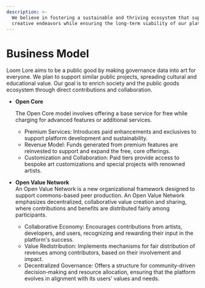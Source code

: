 ```yaml
---
description: >-
  We believe in fostering a sustainable and thriving ecosystem that supports
  creative endeavors while ensuring the long-term viability of our platform.
---
```


# Business Model

Loom Lore aims to be a public good by making governance data into art for everyone. We plan to support similar public projects, spreading cultural and educational value. Our goal is to enrich society and the public goods ecosystem through direct contributions and collaboration.

*   **Open Core**

    The Open Core model involves offering a base service for free while charging for advanced features or additional services.

    * Premium Services: Introduces paid enhancements and exclusives to support platform development and sustainability.
    * Revenue Model: Funds generated from premium features are reinvested to support and expand the free, core offerings.
    * Customization and Collaboration: Paid tiers provide access to bespoke art customizations and special projects with renowned artists.
* **Open Value Network**\
  An Open Value Network is a new organizational framework designed to support commons-based peer production. An Open Value Network emphasizes decentralized, collaborative value creation and sharing, where contributions and benefits are distributed fairly among participants.
  * Collaborative Economy: Encourages contributions from artists, developers, and users, recognizing and rewarding their input in the platform's success.
  * Value Redistribution: Implements mechanisms for fair distribution of revenues among contributors, based on their involvement and impact.
  * Decentralized Governance: Offers a structure for community-driven decision-making and resource allocation, ensuring that the platform evolves in alignment with its users’ values and needs.
